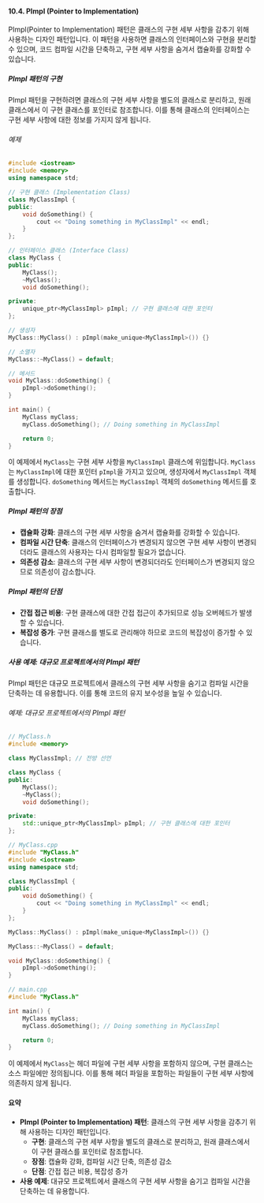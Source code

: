#### 10.4. PImpl (Pointer to Implementation)

PImpl(Pointer to Implementation) 패턴은 클래스의 구현 세부 사항을 감추기 위해 사용하는 디자인 패턴입니다. 이 패턴을 사용하면 클래스의 인터페이스와 구현을 분리할 수 있으며, 코드 컴파일 시간을 단축하고, 구현 세부 사항을 숨겨서 캡슐화를 강화할 수 있습니다.

##### PImpl 패턴의 구현

PImpl 패턴을 구현하려면 클래스의 구현 세부 사항을 별도의 클래스로 분리하고, 원래 클래스에서 이 구현 클래스를 포인터로 참조합니다. 이를 통해 클래스의 인터페이스는 구현 세부 사항에 대한 정보를 가지지 않게 됩니다.

###### 예제

```cpp
#include <iostream>
#include <memory>
using namespace std;

// 구현 클래스 (Implementation Class)
class MyClassImpl {
public:
    void doSomething() {
        cout << "Doing something in MyClassImpl" << endl;
    }
};

// 인터페이스 클래스 (Interface Class)
class MyClass {
public:
    MyClass();
    ~MyClass();
    void doSomething();

private:
    unique_ptr<MyClassImpl> pImpl; // 구현 클래스에 대한 포인터
};

// 생성자
MyClass::MyClass() : pImpl(make_unique<MyClassImpl>()) {}

// 소멸자
MyClass::~MyClass() = default;

// 메서드
void MyClass::doSomething() {
    pImpl->doSomething();
}

int main() {
    MyClass myClass;
    myClass.doSomething(); // Doing something in MyClassImpl

    return 0;
}
```

이 예제에서 `MyClass`는 구현 세부 사항을 `MyClassImpl` 클래스에 위임합니다. `MyClass`는 `MyClassImpl`에 대한 포인터 `pImpl`을 가지고 있으며, 생성자에서 `MyClassImpl` 객체를 생성합니다. `doSomething` 메서드는 `MyClassImpl` 객체의 `doSomething` 메서드를 호출합니다.

##### PImpl 패턴의 장점

- **캡슐화 강화**: 클래스의 구현 세부 사항을 숨겨서 캡슐화를 강화할 수 있습니다.
- **컴파일 시간 단축**: 클래스의 인터페이스가 변경되지 않으면 구현 세부 사항이 변경되더라도 클래스의 사용자는 다시 컴파일할 필요가 없습니다.
- **의존성 감소**: 클래스의 구현 세부 사항이 변경되더라도 인터페이스가 변경되지 않으므로 의존성이 감소합니다.

##### PImpl 패턴의 단점

- **간접 접근 비용**: 구현 클래스에 대한 간접 접근이 추가되므로 성능 오버헤드가 발생할 수 있습니다.
- **복잡성 증가**: 구현 클래스를 별도로 관리해야 하므로 코드의 복잡성이 증가할 수 있습니다.

##### 사용 예제: 대규모 프로젝트에서의 PImpl 패턴

PImpl 패턴은 대규모 프로젝트에서 클래스의 구현 세부 사항을 숨기고 컴파일 시간을 단축하는 데 유용합니다. 이를 통해 코드의 유지 보수성을 높일 수 있습니다.

###### 예제: 대규모 프로젝트에서의 PImpl 패턴

```cpp
// MyClass.h
#include <memory>

class MyClassImpl; // 전방 선언

class MyClass {
public:
    MyClass();
    ~MyClass();
    void doSomething();

private:
    std::unique_ptr<MyClassImpl> pImpl; // 구현 클래스에 대한 포인터
};

// MyClass.cpp
#include "MyClass.h"
#include <iostream>
using namespace std;

class MyClassImpl {
public:
    void doSomething() {
        cout << "Doing something in MyClassImpl" << endl;
    }
};

MyClass::MyClass() : pImpl(make_unique<MyClassImpl>()) {}

MyClass::~MyClass() = default;

void MyClass::doSomething() {
    pImpl->doSomething();
}

// main.cpp
#include "MyClass.h"

int main() {
    MyClass myClass;
    myClass.doSomething(); // Doing something in MyClassImpl

    return 0;
}
```

이 예제에서 `MyClass`는 헤더 파일에 구현 세부 사항을 포함하지 않으며, 구현 클래스는 소스 파일에만 정의됩니다. 이를 통해 헤더 파일을 포함하는 파일들이 구현 세부 사항에 의존하지 않게 됩니다.

#### 요약

- **PImpl (Pointer to Implementation) 패턴**: 클래스의 구현 세부 사항을 감추기 위해 사용하는 디자인 패턴입니다.
  - **구현**: 클래스의 구현 세부 사항을 별도의 클래스로 분리하고, 원래 클래스에서 이 구현 클래스를 포인터로 참조합니다.
  - **장점**: 캡슐화 강화, 컴파일 시간 단축, 의존성 감소
  - **단점**: 간접 접근 비용, 복잡성 증가
- **사용 예제**: 대규모 프로젝트에서 클래스의 구현 세부 사항을 숨기고 컴파일 시간을 단축하는 데 유용합니다.
